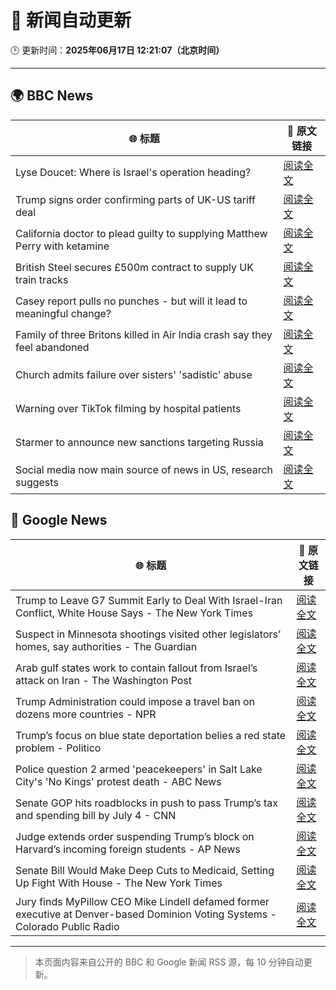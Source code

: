 # 🧠 新闻自动更新

🕒 更新时间：**2025年06月17日 12:21:07（北京时间）**

---

## 🌍 BBC News

| 🌐 标题 | 🔗 原文链接 |
|--------|-------------|
| Lyse Doucet: Where is Israel's operation heading? | [阅读全文](https://www.bbc.com/news/articles/ce829v2qzyro) |
| Trump signs order confirming parts of UK-US tariff deal | [阅读全文](https://www.bbc.com/news/articles/cy8gxp7dvepo) |
| California doctor to plead guilty to supplying Matthew Perry with ketamine | [阅读全文](https://www.bbc.com/news/articles/c784l795lzdo) |
| British Steel secures £500m contract to supply UK train tracks | [阅读全文](https://www.bbc.com/news/articles/c2k1jjkd9e0o) |
| Casey report pulls no punches - but will it lead to meaningful change? | [阅读全文](https://www.bbc.com/news/articles/c5y0lrk2dqyo) |
| Family of three Britons killed in Air India crash say they feel abandoned | [阅读全文](https://www.bbc.com/news/articles/c5y0lwreg9qo) |
| Church admits failure over sisters' 'sadistic' abuse | [阅读全文](https://www.bbc.com/news/articles/c2d5w0x6g7zo) |
| Warning over TikTok filming by hospital patients | [阅读全文](https://www.bbc.com/news/articles/crk6mml5pemo) |
| Starmer to announce new sanctions targeting Russia | [阅读全文](https://www.bbc.com/news/articles/czxw679z4xvo) |
| Social media now main source of news in US, research suggests | [阅读全文](https://www.bbc.com/news/articles/c93lzyxkklpo) |

## 📰 Google News

| 🌐 标题 | 🔗 原文链接 |
|--------|-------------|
| Trump to Leave G7 Summit Early to Deal With Israel-Iran Conflict, White House Says - The New York Times | [阅读全文](https://news.google.com/rss/articles/CBMijAFBVV95cUxQdHRMU29wN2R2RjVGbjEwVFh6UGRuSzhONFlkQjVXaXVFUmljTU80RjN2ODMtOVlmNEU4VW1rYTYwUXEyeFJBeTBLVnJJekRDdF8yZmlQNTBjcnBFOW1CbkJMYXRmSHpxX0pEbGZSRTNBa3R6Z0p6SW1iT0FQZmlLR0U4VUI1dEpKd2V6Qg?oc=5) |
| Suspect in Minnesota shootings visited other legislators’ homes, say authorities - The Guardian | [阅读全文](https://news.google.com/rss/articles/CBMiogFBVV95cUxPaWlvbzRlTWRKelRxRk1NTTBfeEwxSGxKejhQdm1JNXJFc2ZtRS14SXBYS20wQ2lLdHkwdFlkYmdUNDFqZzFESXNfYXp3dTNrazVXd2ltYVI2bW1CQWhWLUtnM2s0WnlaUmw5Sk5YcXR0RlYtQUVNR2RQM3BBSDZsLTNyZGE4M1lLam9HVkZxTTB0MTZCZ3ctaEotZmo2ODV5LVE?oc=5) |
| Arab gulf states work to contain fallout from Israel’s attack on Iran - The Washington Post | [阅读全文](https://news.google.com/rss/articles/CBMiiAFBVV95cUxNTmhDUVRTWTdZMXp3R0xkNnhsa0FNLTJHNEdLRm5NYUdBRFl0WHJmOFgwUHFLY0FHMUFWbHp4MmxZZ2NESmVURDNWdFpVMGhKSjA0X3V1M05iTFNQNW52UlQxZWwteXAzalRvQWh3NjZZTnQ3WDY1ZDhsVGV3U2VWNTV4azRmTnlR?oc=5) |
| Trump Administration could impose a travel ban on dozens more countries - NPR | [阅读全文](https://news.google.com/rss/articles/CBMitwFBVV95cUxPcEdLS0NGN3NVdUNsTjdaaTc0S0plUVZFeXJMSGZVelZLcHNyRFFHYkVIRUNhbHpnOXdSMFR6V014V2IxcGVjaUF1eXlELVlTa0xpeTYza0hBS0IxTC1aRTJMaGJ2VnlGVzhZX3ptWDVJX0pNRkduaHl4V3lRdF9mT3hwTThjR0YzaFl0ZmFManRTYlg2U3V3aERvTmktTVJCd1J2bkhKZlF6dFp2VEFkMXg1alNOU1k?oc=5) |
| Trump’s focus on blue state deportation belies a red state problem - Politico | [阅读全文](https://news.google.com/rss/articles/CBMijAFBVV95cUxPbzZjUnNENmkzUk9fUUU2dWFJaTZpUHVWZ3dJS0RIbV9sczNSTmNRNmV1S3k4SUhpd09jUlBTVzJVd0VjRXBtbUhWX1lhWXhxWHhtT1ZlTDFFSFAwZEFZRVJCMURqcWFTT0VKWTF3M3Z6U3NHR21KcE5fODIyczNSb3NXWHNEdVBUTURsQw?oc=5) |
| Police question 2 armed 'peacekeepers' in Salt Lake City's 'No Kings' protest death - ABC News | [阅读全文](https://news.google.com/rss/articles/CBMingFBVV95cUxOX3UtTlNhTjJrNHZkWjN6S0Izak4zbGdYNlhZejE2cVNyUWF5bmt5eHBlTE5mc19xU3JzRXJ6SU9ORDFiZkRrQzRqdnZrSWVBWW9yTU52RFphR1lWVEZZbG5RcUE5ZFBNeUJKM3dONEVJdWtYR3ZzcTZxZ1RLbDVNbFV3YnhTaURqLWx2Z182U01UN212ZU9fcHZ6UjRXUdIBowFBVV95cUxPRm8yeW9vNW5Gd0FVNWtRRjNlZnZFUGFSd1VJbmZNaWV2aW9CeVZtY3g1ZVhpLTdYRWRIU2VlUFZNYTV2T2lZQjlrd2FyQWR6UjkzbHd1RzMzY20yZXVPdzVHNXBuaGxYS0ZoUTk5SUtwMDhBeGt2YVc0TXI0Ukt5bmV2V1lmMlRaV0VMZXpJRmJmczJhMDBNQ2I1dnlxS21Bc0U4?oc=5) |
| Senate GOP hits roadblocks in push to pass Trump’s tax and spending bill by July 4 - CNN | [阅读全文](https://news.google.com/rss/articles/CBMihgFBVV95cUxPbUstdHh4bXZ3Y3VpWTZROEQ4YnRPZGNqLTl5RXFmQWhOWmlwRTdRQW5xeDkyNWRzeUZDMVIzSlRwRnFVREdHY1R6QXVCMHNEWjlQTTEtdzNrYWdkR2lPOWt2cGV5VVNEdG5yTFBCM0lpbF9rOGc3d3RGWm1USDlEdnVvaWxVd9IBiwFBVV95cUxNNUc4RVZOaFBMVHlFeG40TFNpVzRkM2o3eXVkVnU0VGFsYnF5aUhqTVBzcnJ4N0ZDODE0VDFkVlhXNERHY2xXYlJiU0dhMFRhSzVzcDNKNTFfcFIzcHFscWJGdGJqQllhYlJjd0lDTmg1RnBieGZlUUpNeENuT2hnZlVDOHBsa2F0a01j?oc=5) |
| Judge extends order suspending Trump’s block on Harvard’s incoming foreign students - AP News | [阅读全文](https://news.google.com/rss/articles/CBMinAFBVV95cUxQc2ZmcmJuLVBMR01WY0MtNC10WGRDYVJlZTF0VGhXMjJXbUNjTWZaWEtHTVFETE4tSXVyQU9qQU9BbjJDeWJxTmRKb2NiNllUd2RKZlY1bTgzWFdjX0x5U3dsMHRqaVZsYXF6aDd5QS1zUGYwVF9oUlI4YTBlTDg4NElpVG0xX3hzMmlFdkFsS21qU1RNLVlnd3dzLU4?oc=5) |
| Senate Bill Would Make Deep Cuts to Medicaid, Setting Up Fight With House - The New York Times | [阅读全文](https://news.google.com/rss/articles/CBMigwFBVV95cUxPdWdzei1qaHNmX09wS0N0anpZeXBQdGFZdGljM3Z6M2o3RERkcHgtekp5dHRMaTJPT3JrUUpHcTl6ZVAxRmN5Q2stekI4Qzc0dUYyOFpQYURkWXEyRkJubjBmVXhMYkJtVEUtZ3Yzb3NuM1VzUXdteHhoWU1mOEdMOVpxOA?oc=5) |
| Jury finds MyPillow CEO Mike Lindell defamed former executive at Denver-based Dominion Voting Systems - Colorado Public Radio | [阅读全文](https://news.google.com/rss/articles/CBMiiwFBVV95cUxQQzAzQmxxWElGRjFTd19ZRFNsUWNEYnNSRjBpcWJnMGE1MXhmQXV1SnJlVlVWLWQwdWJ2S1RxYzVKczk2SEh3R0tQSTF5RE03Sk42S3lEX3JqNjh1N2lqR3A4SzV5STNpUEFUbi0tdVNqd0JWcEhZTFRPcFhTNEtqd1lYck53UXgtaF9J?oc=5) |

---
> 本页面内容来自公开的 BBC 和 Google 新闻 RSS 源，每 10 分钟自动更新。